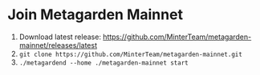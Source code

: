 # Join Metagarden Mainnet

1. Download latest release: https://github.com/MinterTeam/metagarden-mainnet/releases/latest
2. `git clone https://github.com/MinterTeam/metagarden-mainnet.git`
3. `./metagardend --home ./metagarden-mainnet start`
